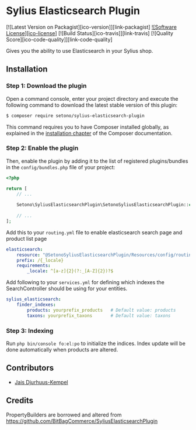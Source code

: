 # Sylius Elasticsearch Plugin

[![Latest Version on Packagist][ico-version]][link-packagist]
[![Software License][ico-license]](LICENSE)
[![Build Status][ico-travis]][link-travis]
[![Quality Score][ico-code-quality]][link-code-quality]

Gives you the ability to use Elasticsearch in your Sylius shop.

## Installation


### Step 1: Download the plugin

Open a command console, enter your project directory and execute the following command to download the latest stable version of this plugin:

```bash
$ composer require setono/sylius-elasticsearch-plugin
```

This command requires you to have Composer installed globally, as explained in the [installation chapter](https://getcomposer.org/doc/00-intro.md) of the Composer documentation.


### Step 2: Enable the plugin

Then, enable the plugin by adding it to the list of registered plugins/bundles
in the `config/bundles.php` file of your project:

```php
<?php

return [
    // ...
    
    Setono\SyliusElasticsearchPlugin\SetonoSyliusElasticsearchPlugin::class => ['all' => true],
    
    // ...
];
```

Add this to your `routing.yml` file to enable elasticsearch search page and product list page

```yaml
elasticsearch:
    resource: "@SetonoSyliusElasticsearchPlugin/Resources/config/routing.yaml"
    prefix: /{_locale}
    requirements:
        _locale: ^[a-z]{2}(?:_[A-Z]{2})?$
```

Add following to your `services.yml` for defining which indexes the SearchController should be using for your entities.

```yaml
sylius_elasticsearch:
    finder_indexes:
        products: yourprefix_products   # Default value: products
        taxons: yourprefix_taxons       # Default value: taxons
```

### Step 3: Indexing

Run `php bin/console fo:el:po` to initialize the indices. Index update will be done automatically when products are altered.


## Contributors
- [Jais Djurhuus-Kempel](https://github.com/JaisDK)

## Credits
PropertyBuilders are borrowed and altered from https://github.com/BitBagCommerce/SyliusElasticsearchPlugin

